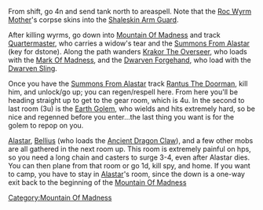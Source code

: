From shift, go 4n and send tank north to areaspell. Note that the [Roc
Wyrm Mother](Roc_Wyrm_Mother "wikilink")'s corpse skins into the
[Shaleskin Arm Guard](Shaleskin_Arm_Guard "wikilink").

After killing wyrms, go down into [Mountain Of
Madness](:Category:Mountain_Of_Madness.md "wikilink") and track
[Quartermaster](Quartermaster "wikilink"), who carries a widow's tear
and the [Summons From Alastar](Summons_From_Alastar "wikilink") (key for
dstone). Along the path wanders [Krakor The
Overseer](Krakor_The_Overseer "wikilink"), who loads with the [Mark Of
Madness](Mark_Of_Madness "wikilink"), and the [Dwarven
Forgehand](Dwarven_Forgehand "wikilink"), who load with the [Dwarven
Sling](Dwarven_Sling "wikilink").

Once you have the [Summons From
Alastar](Summons_From_Alastar "wikilink") track [Rantus The
Doorman](Rantus_The_Doorman "wikilink"), kill him, and unlock/go up; you
can regen/respell here. From here you'll be heading straight up to get
to the gear room, which is 4u. In the second to last room (3u) is the
[Earth Golem](Earth_Golem_(lord).md "wikilink"), who wields and hits
extremely hard, so be nice and regenned before you enter...the last
thing you want is for the golem to repop on you.

[Alastar](Mad_Dwarf_Alastar.md "wikilink"),
[Bellius](Bellius "wikilink") (who loads the [Ancient Dragon
Claw](Ancient_Dragon_Claw "wikilink")), and a few other mobs are all
gathered in the next room up. This room is extremely painful on hps, so
you need a long chain and casters to surge 3-4, even after Alastar dies.
You can then plane from that room or go 1d, kill spy, and home. If you
want to camp, you have to stay in
[Alastar](Mad_Dwarf_Alastar.md "wikilink")'s room, since the down is a
one-way exit back to the beginning of the [Mountain Of
Madness](:Category:Mountain_Of_Madness.md "wikilink")

[Category:Mountain Of Madness](Category:Mountain_Of_Madness "wikilink")
